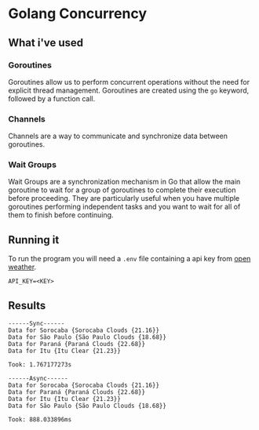 # Golang Concurrency

## What i've used

### Goroutines

Goroutines allow us to perform concurrent operations without the need for explicit thread management. Goroutines are created using the `go` keyword, followed by a function call.

### Channels

Channels are a way to communicate and synchronize data between goroutines. 

### Wait Groups

Wait Groups are a synchronization mechanism in Go that allow the main goroutine to wait for a group of goroutines to complete their execution before proceeding. They are particularly useful when you have multiple goroutines performing independent tasks and you want to wait for all of them to finish before continuing.

## Running it

To run the program you will need a `.env` file containing a api key from [open weather](https://openweathermap.org/api).

```
API_KEY=<KEY>
```

## Results

```
------Sync------
Data for Sorocaba {Sorocaba Clouds {21.16}}
Data for São Paulo {São Paulo Clouds {18.68}}
Data for Paraná {Paraná Clouds {22.68}}
Data for Itu {Itu Clear {21.23}}

Took: 1.767177273s

------Async------
Data for Sorocaba {Sorocaba Clouds {21.16}}
Data for Paraná {Paraná Clouds {22.68}}
Data for Itu {Itu Clear {21.23}}
Data for São Paulo {São Paulo Clouds {18.68}}

Took: 888.033896ms
```
